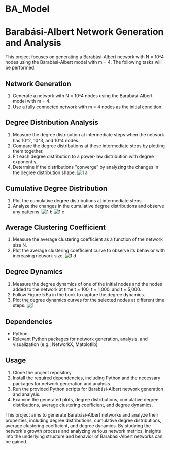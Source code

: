 # BA_Model
# Barabási-Albert Network Generation and Analysis

This project focuses on generating a Barabási-Albert network with N = 10^4 nodes using the Barabási-Albert model with m = 4. The following tasks will be performed:

## Network Generation
1. Generate a network with N = 10^4 nodes using the Barabási-Albert model with m = 4.
2. Use a fully connected network with m = 4 nodes as the initial condition.

## Degree Distribution Analysis
1. Measure the degree distribution at intermediate steps when the network has 10^2, 10^3, and 10^4 nodes.
2. Compare the degree distributions at these intermediate steps by plotting them together.
3. Fit each degree distribution to a power-law distribution with degree exponent γ.
4. Determine if the distributions "converge" by analyzing the changes in the degree distribution shape.
![1 a](https://github.com/MiladAlipour98/BA_Model/assets/105122009/e86c8864-259b-4740-8d9b-bd25306d288f)

## Cumulative Degree Distribution
1. Plot the cumulative degree distributions at intermediate steps.
2. Analyze the changes in the cumulative degree distributions and observe any patterns.
![1 b](https://github.com/MiladAlipour98/BA_Model/assets/105122009/81b0e842-b27f-4b61-b97c-3c3c99101e7c)
![1 c](https://github.com/MiladAlipour98/BA_Model/assets/105122009/c2df9684-f2ac-43cc-b7f8-0407e20d37e2)

## Average Clustering Coefficient
1. Measure the average clustering coefficient as a function of the network size N.
2. Plot the average clustering coefficient curve to observe its behavior with increasing network size.
![1 d](https://github.com/MiladAlipour98/BA_Model/assets/105122009/756810e5-3904-4fb2-83f7-977084653e1a)

## Degree Dynamics
1. Measure the degree dynamics of one of the initial nodes and the nodes added to the network at time t = 100, t = 1,000, and t = 5,000.
2. Follow Figure 5.6a in the book to capture the degree dynamics.
3. Plot the degree dynamics curves for the selected nodes at different time steps.
![1](https://github.com/MiladAlipour98/BA_Model/assets/105122009/dd7b36c8-954b-407b-a950-0626cc706ff6)

## Dependencies
- Python
- Relevant Python packages for network generation, analysis, and visualization (e.g., NetworkX, Matplotlib)

## Usage
1. Clone the project repository.
2. Install the required dependencies, including Python and the necessary packages for network generation and analysis.
3. Run the provided Python scripts for Barabási-Albert network generation and analysis.
4. Examine the generated plots, degree distributions, cumulative degree distributions, average clustering coefficient, and degree dynamics.

This project aims to generate Barabási-Albert networks and analyze their properties, including degree distributions, cumulative degree distributions, average clustering coefficient, and degree dynamics. By studying the network's growth process and analyzing various network metrics, insights into the underlying structure and behavior of Barabási-Albert networks can be gained.
